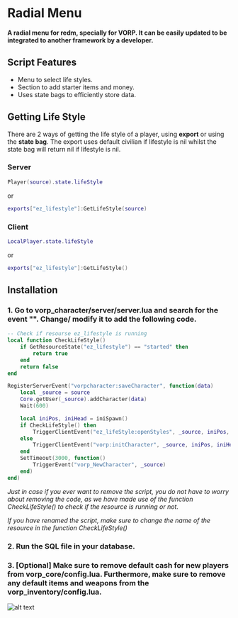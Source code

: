 # Radial Menu

**A radial menu for redm, specially for VORP. It can be easily updated to be integrated to another framework by a developer.**

## Script Features
- Menu to select life styles.
- Section to add starter items and money.
- Uses state bags to efficiently store data.

## Getting Life Style
There are 2 ways of getting the life style of a player, using **export** or using the **state bag**. The export uses default civilian if lifestyle is nil whilst the state bag will return nil if lifestyle is nil.
### Server
```lua
Player(source).state.lifeStyle
```
or
```lua
exports["ez_lifestyle"]:GetLifeStyle(source)
```

### Client
```lua
LocalPlayer.state.lifeStyle
```
or
```lua
exports["ez_lifestyle"]:GetLifeStyle()
```

## Installation
### 1. Go to vorp_character/server/server.lua and search for the event "". Change/ modify it to add the following code.
```lua
-- Check if resourse ez_lifestyle is running
local function CheckLifeStyle()
	if GetResourceState("ez_lifestyle") == "started" then
		return true
	end
	return false
end

RegisterServerEvent("vorpcharacter:saveCharacter", function(data)
	local _source = source
	Core.getUser(_source).addCharacter(data)
	Wait(600)

	local iniPos, iniHead = iniSpawn()
	if CheckLifeStyle() then
		TriggerClientEvent("ez_lifeStyle:openStyles", _source, iniPos, iniHead)
	else
		TriggerClientEvent("vorp:initCharacter", _source, iniPos, iniHead, false)
	end
	SetTimeout(3000, function()
		TriggerEvent("vorp_NewCharacter", _source)
	end)
end)
```

*Just in case if you ever want to remove the script, you do not have to worry about removing the code, as we have made use of the function CheckLifeStyle() to check if the resource is running or not.*

*If you have renamed the script, make sure to change the name of the resource in the function CheckLifeStyle()*

### 2. Run the SQL file in your database.

### 3. [Optional] Make sure to remove default cash for new players from vorp_core/config.lua. Furthermore, make sure to remove any default items and weapons from the vorp_inventory/config.lua.

![alt text](image.png)